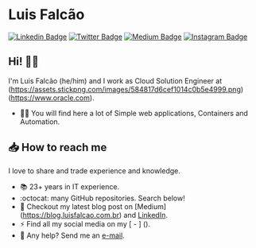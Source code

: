 # Luis Falcão

[![Linkedin Badge](https://img.shields.io/badge/-LinkedIn-blue?style=flat&logo=LinkedIn&logoColor=white)](https://www.linkedin.com/in/luisfalcao)
[![Twitter Badge](https://img.shields.io/badge/-Twitter-1ca0f1?style=flat&logo=Twitter&logoColor=white)](https://twitter.com/luisfalcaofilho)
[![Medium Badge](https://img.shields.io/badge/-Medium-000?style=flat&logo=Medium&logoColor=white)](https://blog.luisfalcao.com.br)
[![Instagram Badge](https://img.shields.io/badge/-Instagram-C13584?style=flat&logo=Instagram&logoColor=white)](https://www.instagram.com/luisfalcao)

## Hi! 👊🏻

I'm Luis Falcão (he/him) and I work as Cloud Solution Engineer at (https://assets.stickpng.com/images/584817d6cef1014c0b5e4999.png) (https://www.oracle.com).


- ✍🏻 You will find here a lot of Simple web applications, Containers and Automation.

## 📥 How to reach me


I love to share and trade experience and knowledge.

- 📚 23+ years in IT experience.
- :octocat: many GitHub repositories. Search below!
- 📓 Checkout my latest blog post on [Medium] (https://blog.luisfalcao.com.br) and [LinkedIn](https://www.linkedin.com/in/luisfalcao/recent-activity/posts).
- ⚡️ Find all my social media on my [ - ] ().
- 📩 Any help? Send me an [e-mail](mailto:luis.falcao@gmail.com).